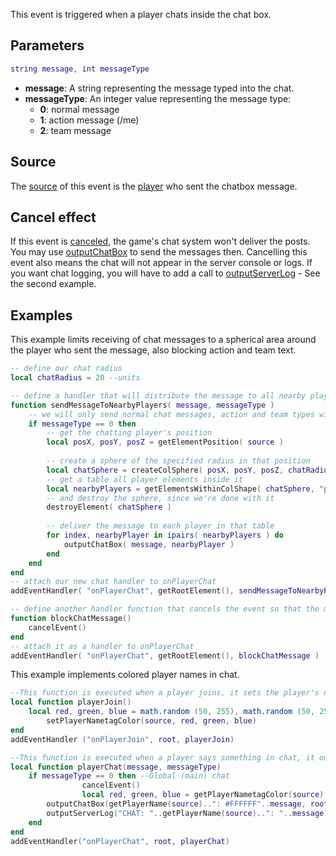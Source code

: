 This event is triggered when a player chats inside the chat box.

Parameters
----------

``` lua
string message, int messageType
```

-   **message**: A string representing the message typed into the chat.
-   **messageType**: An integer value representing the message type:
    -   **0**: normal message
    -   **1**: action message (/me)
    -   **2**: team message

Source
------

The [source](/docs/event_system#event_source.md "wikilink") of this event is the [player](/docs/player.md "wikilink") who sent the chatbox message.

Cancel effect
-------------

If this event is [canceled](/docs/event_system#canceling.md "wikilink"), the game's chat system won't deliver the posts. You may use [outputChatBox](/docs/outputchatbox.md "wikilink") to send the messages then. Cancelling this event also means the chat will not appear in the server console or logs. If you want chat logging, you will have to add a call to [outputServerLog](/docs/outputserverlog.md "wikilink") - See the second example.

Examples
--------

<section name="Example 1" class="server" show="true">
This example limits receiving of chat messages to a spherical area around the player who sent the message, also blocking action and team text.

``` lua
-- define our chat radius
local chatRadius = 20 --units

-- define a handler that will distribute the message to all nearby players
function sendMessageToNearbyPlayers( message, messageType )
    -- we will only send normal chat messages, action and team types will be ignored
    if messageType == 0 then
        -- get the chatting player's position
        local posX, posY, posZ = getElementPosition( source )
        
        -- create a sphere of the specified radius in that position
        local chatSphere = createColSphere( posX, posY, posZ, chatRadius )
        -- get a table all player elements inside it
        local nearbyPlayers = getElementsWithinColShape( chatSphere, "player" )
        -- and destroy the sphere, since we're done with it
        destroyElement( chatSphere )
        
        -- deliver the message to each player in that table
        for index, nearbyPlayer in ipairs( nearbyPlayers ) do
            outputChatBox( message, nearbyPlayer )
        end
    end
end
-- attach our new chat handler to onPlayerChat
addEventHandler( "onPlayerChat", getRootElement(), sendMessageToNearbyPlayers )

-- define another handler function that cancels the event so that the message won't be delivered through the 
function blockChatMessage()
    cancelEvent()
end
-- attach it as a handler to onPlayerChat
addEventHandler( "onPlayerChat", getRootElement(), blockChatMessage )
```

</section>
<section name="Example 2" class="server" show="true">
This example implements colored player names in chat.

``` lua
--This function is executed when a player joins, it sets the player's name-tag color to a random color.
local function playerJoin()
    local red, green, blue = math.random (50, 255), math.random (50, 255), math.random (50, 255)
        setPlayerNametagColor(source, red, green, blue)
end
addEventHandler ("onPlayerJoin", root, playerJoin)

--This function is executed when a player says something in chat, it outputs the player's message, with their nick colored to match their name tag color.
local function playerChat(message, messageType)
    if messageType == 0 then --Global (main) chat
                cancelEvent()
                local red, green, blue = getPlayerNametagColor(source)
        outputChatBox(getPlayerName(source)..": #FFFFFF"..message, root, red, green, blue, true )
        outputServerLog("CHAT: "..getPlayerName(source)..": "..message)--NOTE: Beacuse we cancelled the onPlayerChat event, we need to log chat manually.
    end
end
addEventHandler("onPlayerChat", root, playerChat)
```

</section>
